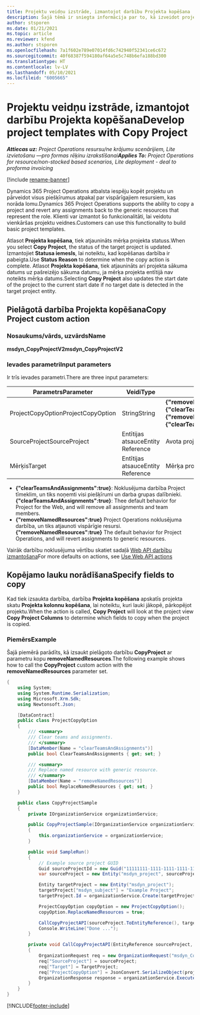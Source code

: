 ```yaml
---
title: Projektu veidņu izstrāde, izmantojot darbību Projekta kopēšana
description: Šajā tēmā ir sniegta informācija par to, kā izveidot projekta veidnes, izmantojot pielāgoto darbību Projekta kopēšana.
author: stsporen
ms.date: 01/21/2021
ms.topic: article
ms.reviewer: kfend
ms.author: stsporen
ms.openlocfilehash: 7a1f602e789e07014fd6c742940f52341ce6c672
ms.sourcegitcommit: 40f68387f594180af64a5e5c748b6efa188bd300
ms.translationtype: HT
ms.contentlocale: lv-LV
ms.lasthandoff: 05/10/2021
ms.locfileid: "6005665"
---
```

# <a name="develop-project-templates-with-copy-project"></a><span data-ttu-id="10182-103">Projektu veidņu izstrāde, izmantojot darbību Projekta kopēšana</span><span class="sxs-lookup"><span data-stu-id="10182-103">Develop project templates with Copy Project</span></span>

<span data-ttu-id="10182-104">_**Attiecas uz:** Project Operations resursu/ne krājumu scenārijiem, Lite izvietošanu —pro formas rēķinu izrakstīšanai_</span><span class="sxs-lookup"><span data-stu-id="10182-104">_**Applies To:** Project Operations for resource/non-stocked based scenarios, Lite deployment - deal to proforma invoicing_</span></span>

[!include [rename-banner](~/includes/cc-data-platform-banner.md)]

<span data-ttu-id="10182-105">Dynamics 365 Project Operations atbalsta iespēju kopēt projektu un pārveidot visus piešķīrumus atpakaļ par vispārīgajiem resursiem, kas norāda lomu.</span><span class="sxs-lookup"><span data-stu-id="10182-105">Dynamics 365 Project Operations supports the ability to copy a project and revert any assignments back to the generic resources that represent the role.</span></span> <span data-ttu-id="10182-106">Klienti var izmantot šo funkcionalitāti, lai veidotu vienkāršas projektu veidnes.</span><span class="sxs-lookup"><span data-stu-id="10182-106">Customers can use this functionality to build basic project templates.</span></span>

<span data-ttu-id="10182-107">Atlasot **Projekta kopēšana**, tiek atjaunināts mērķa projekta statuss.</span><span class="sxs-lookup"><span data-stu-id="10182-107">When you select **Copy Project**, the status of the target project is updated.</span></span> <span data-ttu-id="10182-108">Izmantojiet **Statusa iemesls**, lai noteiktu, kad kopēšanas darbība ir pabeigta.</span><span class="sxs-lookup"><span data-stu-id="10182-108">Use **Status Reason** to determine when the copy action is complete.</span></span> <span data-ttu-id="10182-109">Atlasot **Projekta kopēšana**, tiek atjaunināts arī projekta sākuma datums uz pašreizējo sākuma datumu, ja mērķa projekta entītijā nav noteikts mērķa datums.</span><span class="sxs-lookup"><span data-stu-id="10182-109">Selecting **Copy Project** also updates the start date of the project to the current start date if no target date is detected in the target project entity.</span></span>

## <a name="copy-project-custom-action"></a><span data-ttu-id="10182-110">Pielāgotā darbība Projekta kopēšana</span><span class="sxs-lookup"><span data-stu-id="10182-110">Copy Project custom action</span></span> 

### <a name="name"></a><span data-ttu-id="10182-111">Nosaukums/vārds, uzvārds</span><span class="sxs-lookup"><span data-stu-id="10182-111">Name</span></span> 

<span data-ttu-id="10182-112">**msdyn_CopyProjectV2**</span><span class="sxs-lookup"><span data-stu-id="10182-112">**msdyn_CopyProjectV2**</span></span>

### <a name="input-parameters"></a><span data-ttu-id="10182-113">Ievades parametri</span><span class="sxs-lookup"><span data-stu-id="10182-113">Input parameters</span></span>
<span data-ttu-id="10182-114">Ir trīs ievades parametri.</span><span class="sxs-lookup"><span data-stu-id="10182-114">There are three input parameters:</span></span>

| <span data-ttu-id="10182-115">Parametrs</span><span class="sxs-lookup"><span data-stu-id="10182-115">Parameter</span></span>          | <span data-ttu-id="10182-116">Veidi</span><span class="sxs-lookup"><span data-stu-id="10182-116">Type</span></span>   | <span data-ttu-id="10182-117">Vērtības</span><span class="sxs-lookup"><span data-stu-id="10182-117">Values</span></span>                                                   | 
|--------------------|--------|----------------------------------------------------------|
| <span data-ttu-id="10182-118">ProjectCopyOption</span><span class="sxs-lookup"><span data-stu-id="10182-118">ProjectCopyOption</span></span>  | <span data-ttu-id="10182-119">String</span><span class="sxs-lookup"><span data-stu-id="10182-119">String</span></span> | <span data-ttu-id="10182-120">**{"removeNamedResources":true}** vai **{"clearTeamsAndAssignments":true}**</span><span class="sxs-lookup"><span data-stu-id="10182-120">**{"removeNamedResources":true}** or **{"clearTeamsAndAssignments":true}**</span></span> |
| <span data-ttu-id="10182-121">SourceProject</span><span class="sxs-lookup"><span data-stu-id="10182-121">SourceProject</span></span>      | <span data-ttu-id="10182-122">Entītijas atsauce</span><span class="sxs-lookup"><span data-stu-id="10182-122">Entity Reference</span></span> | <span data-ttu-id="10182-123">Avota projekts</span><span class="sxs-lookup"><span data-stu-id="10182-123">Source Project</span></span> |
| <span data-ttu-id="10182-124">Mērķis</span><span class="sxs-lookup"><span data-stu-id="10182-124">Target</span></span>             | <span data-ttu-id="10182-125">Entītijas atsauce</span><span class="sxs-lookup"><span data-stu-id="10182-125">Entity Reference</span></span> | <span data-ttu-id="10182-126">Mērķa projekts</span><span class="sxs-lookup"><span data-stu-id="10182-126">Target Project</span></span> |


- <span data-ttu-id="10182-127">**{"clearTeamsAndAssignments":true}**: Noklusējuma darbība Project tīmeklim, un tiks noņemti visi piešķīrumi un darba grupas dalībnieki.</span><span class="sxs-lookup"><span data-stu-id="10182-127">**{"clearTeamsAndAssignments":true}**: Thee default behavior for Project for the Web, and will remove all assignments and team members.</span></span>
- <span data-ttu-id="10182-128">**{"removeNamedResources":true}** Project Operations noklusējuma darbība, un tiks atjaunoti vispārīgie resursi.</span><span class="sxs-lookup"><span data-stu-id="10182-128">**{"removeNamedResources":true}** The default behavior for Project Operations, and will revert assignments to generic resources.</span></span>

<span data-ttu-id="10182-129">Vairāk darbību noklusējuma vērtību skatiet sadaļā [Web API darbību izmantošana](/powerapps/developer/common-data-service/webapi/use-web-api-actions)</span><span class="sxs-lookup"><span data-stu-id="10182-129">For more defaults on actions, see [Use Web API actions](/powerapps/developer/common-data-service/webapi/use-web-api-actions)</span></span>

## <a name="specify-fields-to-copy"></a><span data-ttu-id="10182-130">Kopējamo lauku norādīšana</span><span class="sxs-lookup"><span data-stu-id="10182-130">Specify fields to copy</span></span> 
<span data-ttu-id="10182-131">Kad tiek izsaukta darbība, darbība **Projekta kopēšana** apskatīs projekta skatu **Projekta kolonnu kopēšana**, lai noteiktu, kuri lauki jākopē, pārkopējot projektu.</span><span class="sxs-lookup"><span data-stu-id="10182-131">When the action is called, **Copy Project** will look at the project view **Copy Project Columns** to determine which fields to copy when the project is copied.</span></span>


### <a name="example"></a><span data-ttu-id="10182-132">Piemērs</span><span class="sxs-lookup"><span data-stu-id="10182-132">Example</span></span>
<span data-ttu-id="10182-133">Šajā piemērā parādīts, kā izsaukt pielāgoto darbību **CopyProject** ar parametru kopu **removeNamedResources**.</span><span class="sxs-lookup"><span data-stu-id="10182-133">The following example shows how to call the **CopyProject** custom action with the **removeNamedResources** parameter set.</span></span>
```C#
{
    using System;
    using System.Runtime.Serialization;
    using Microsoft.Xrm.Sdk;
    using Newtonsoft.Json;

    [DataContract]
    public class ProjectCopyOption
    {
        /// <summary>
        /// Clear teams and assignments.
        /// </summary>
        [DataMember(Name = "clearTeamsAndAssignments")]
        public bool ClearTeamsAndAssignments { get; set; }

        /// <summary>
        /// Replace named resource with generic resource.
        /// </summary>
        [DataMember(Name = "removeNamedResources")]
        public bool ReplaceNamedResources { get; set; }
    }

    public class CopyProjectSample
    {
        private IOrganizationService organizationService;

        public CopyProjectSample(IOrganizationService organizationService)
        {
            this.organizationService = organizationService;
        }

        public void SampleRun()
        {
            // Example source project GUID
            Guid sourceProjectId = new Guid("11111111-1111-1111-1111-111111111111");
            var sourceProject = new Entity("msdyn_project", sourceProjectId);

            Entity targetProject = new Entity("msdyn_project");
            targetProject["msdyn_subject"] = "Example Project";
            targetProject.Id = organizationService.Create(targetProject);

            ProjectCopyOption copyOption = new ProjectCopyOption();
            copyOption.ReplaceNamedResources = true;

            CallCopyProjectAPI(sourceProject.ToEntityReference(), targetProject.ToEntityReference(), copyOption);
            Console.WriteLine("Done ...");
        }

        private void CallCopyProjectAPI(EntityReference sourceProject, EntityReference TargetProject, ProjectCopyOption projectCopyOption)
        {
            OrganizationRequest req = new OrganizationRequest("msdyn_CopyProjectV2");
            req["SourceProject"] = sourceProject;
            req["Target"] = TargetProject;
            req["ProjectCopyOption"] = JsonConvert.SerializeObject(projectCopyOption);
            OrganizationResponse response = organizationService.Execute(req);
        }
    }
}
```


[!INCLUDE[footer-include](../includes/footer-banner.md)]